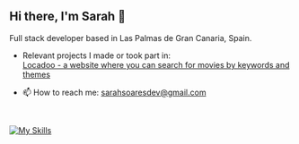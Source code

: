 ## Hi there, I'm Sarah 👋

Full stack developer based in Las Palmas de Gran Canaria, Spain.

- Relevant projects I made or took part in: <br />
[Locadoo - a website where you can search for movies by keywords and themes](https://locadoo.vercel.app) <br /> 

- 📫 How to reach me: sarahsoaresdev@gmail.com

<br>

[![My Skills](https://skillicons.dev/icons?i=react,js,ts,html,css,tailwind,nodejs,mysql,docker,figma,git)](https://skillicons.dev)


<!--
**scsoares/scsoares** is a ✨ _special_ ✨ repository because its `README.md` (this file) appears on your GitHub profile.

Here are some ideas to get you started:

- 🔭 I’m currently working on ...
- 🌱 I’m currently learning ...
- 👯 I’m looking to collaborate on ...
- 🤔 I’m looking for help with ...
- 💬 Ask me about ...
- 📫 How to reach me: ...
- 😄 Pronouns: ...
- ⚡ Fun fact: ...
-->

